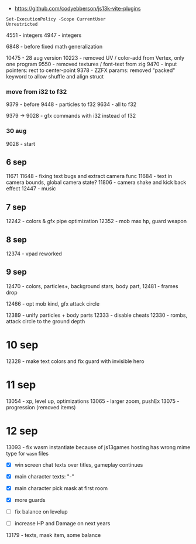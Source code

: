 

- https://github.com/codyebberson/js13k-vite-plugins

```shell
Set-ExecutionPolicy -Scope CurrentUser
Unrestricted
```



4551 - integers
 4947 - integers

 6848 - before fixed math generalization


10475 - 28 aug version
10223 - removed UV / color-add from Vertex, only one program
9550 - removed textures / font-text from zig
9470 - input pointers: rect to center-point
9378 - ZZFX params: removed "packed" keyword to allow shuffle and align struct

### move from i32 to f32
9379 - before 
9448 - particles to f32
9634 - all to f32

9379 -> 9028 - gfx commands with i32 instead of f32

### 30 aug
9028 - start

## 6 sep
11671
11648 - fixing text bugs and extract camera func
11684 - text in camera bounds, global camera state?
11806 - camera shake and kick back effect
12447 - music

## 7 sep
12242 - colors & gfx pipe optimization
12352 - mob max hp, guard weapon

## 8 sep
12374 - vpad reworked

## 9 sep
12470 - colors, particles+, background stars, body part, 
12481 - frames drop

12466 - opt mob kind, gfx attack circle

12389 - unify particles + body parts
12333 - disable cheats
12330 - rombs, attack circle to the ground depth

# 10 sep
12328 - make text colors and fix guard with invisible hero

# 11 sep
13054 - xp, level up, optimizations
13065 - larger zoom, pushEx
13075 - progression (removed items)

# 12 sep
13093 - fix wasm instantiate because of js13games hosting has wrong mime type for `wasm` files

- [x] win screen chat texts over titles, gameplay continues

- [x] main character texts: "-"
- [x] main character pick mask at first room
- [x] more guards
- [ ] fix balance on levelup
- [ ] increase HP and Damage on next years

13179 - texts, mask item, some balance
